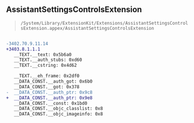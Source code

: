 ## AssistantSettingsControlsExtension

> `/System/Library/ExtensionKit/Extensions/AssistantSettingsControlsExtension.appex/AssistantSettingsControlsExtension`

```diff

-3402.70.9.11.14
+3403.8.1.1.1
   __TEXT.__text: 0x5b6a0
   __TEXT.__auth_stubs: 0xd60
   __TEXT.__cstring: 0x4d62

   __TEXT.__eh_frame: 0x2df0
   __DATA_CONST.__auth_got: 0x6b0
   __DATA_CONST.__got: 0x378
-  __DATA_CONST.__auth_ptr: 0x9c8
+  __DATA_CONST.__auth_ptr: 0x9e8
   __DATA_CONST.__const: 0x1bd0
   __DATA_CONST.__objc_classlist: 0x8
   __DATA_CONST.__objc_imageinfo: 0x8

```

